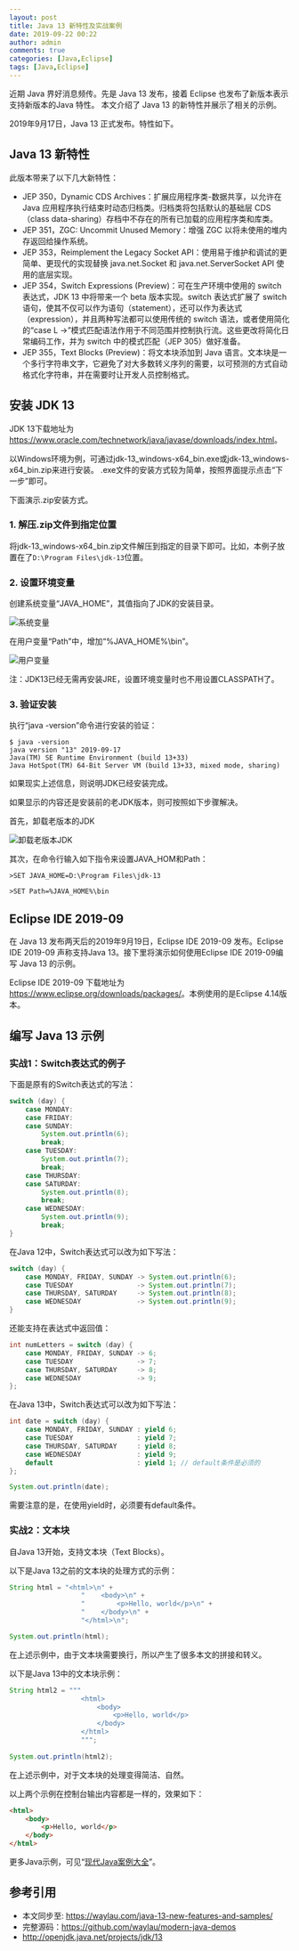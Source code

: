 ```yaml
---
layout: post
title: Java 13 新特性及实战案例
date: 2019-09-22 00:22
author: admin
comments: true
categories: [Java,Eclipse]
tags: [Java,Eclipse]
---
```


近期 Java 界好消息频传。先是 Java 13 发布，接着 Eclipse 也发布了新版本表示支持新版本的Java 特性。
本文介绍了 Java 13 的新特性并展示了相关的示例。


<!-- more -->

2019年9月17日，Java 13 正式发布。特性如下。

## Java 13 新特性

此版本带来了以下几大新特性：

* JEP 350，Dynamic CDS Archives：扩展应用程序类-数据共享，以允许在 Java 应用程序执行结束时动态归档类。归档类将包括默认的基础层 CDS（class data-sharing）存档中不存在的所有已加载的应用程序类和库类。
* JEP 351，ZGC: Uncommit Unused Memory：增强 ZGC 以将未使用的堆内存返回给操作系统。
* JEP 353，Reimplement the Legacy Socket API：使用易于维护和调试的更简单、更现代的实现替换 java.net.Socket 和 java.net.ServerSocket API 使用的底层实现。
* JEP 354，Switch Expressions (Preview)：可在生产环境中使用的 switch 表达式，JDK 13 中将带来一个 beta 版本实现。switch 表达式扩展了 switch 语句，使其不仅可以作为语句（statement），还可以作为表达式（expression），并且两种写法都可以使用传统的 switch 语法，或者使用简化的“case L ->”模式匹配语法作用于不同范围并控制执行流。这些更改将简化日常编码工作，并为 switch 中的模式匹配（JEP 305）做好准备。
* JEP 355，Text Blocks (Preview)：将文本块添加到 Java 语言。文本块是一个多行字符串文字，它避免了对大多数转义序列的需要，以可预测的方式自动格式化字符串，并在需要时让开发人员控制格式。


## 安装 JDK 13

JDK 13下载地址为 <https://www.oracle.com/technetwork/java/javase/downloads/index.html>。

以Windows环境为例，可通过jdk-13_windows-x64_bin.exe或jdk-13_windows-x64_bin.zip来进行安装。 .exe文件的安装方式较为简单，按照界面提示点击“下一步”即可。

下面演示.zip安装方式。

### 1. 解压.zip文件到指定位置

将jdk-13_windows-x64_bin.zip文件解压到指定的目录下即可。比如，本例子放置在了`D:\Program Files\jdk-13`位置。

### 2. 设置环境变量

创建系统变量“JAVA_HOME”，其值指向了JDK的安装目录。



![系统变量](../images/post/20190919-01-java-home.jpg)

 



在用户变量“Path”中，增加“%JAVA_HOME%\bin”。



![用户变量](../images/post/20190919-02-java-bin.jpg)

 


注：JDK13已经无需再安装JRE，设置环境变量时也不用设置CLASSPATH了。

### 3. 验证安装

执行“java -version”命令进行安装的验证：

```
$ java -version
java version "13" 2019-09-17
Java(TM) SE Runtime Environment (build 13+33)
Java HotSpot(TM) 64-Bit Server VM (build 13+33, mixed mode, sharing)
```

如果现实上述信息，则说明JDK已经安装完成。

如果显示的内容还是安装前的老JDK版本，则可按照如下步骤解决。

首先，卸载老版本的JDK

![卸载老版本JDK](../images/post/20190919-03-uninstall.jpg)

其次，在命令行输入如下指令来设置JAVA_HOM和Path：

```
>SET JAVA_HOME=D:\Program Files\jdk-13

>SET Path=%JAVA_HOME%\bin
```

## Eclipse IDE 2019-09

在 Java 13 发布两天后的2019年9月19日，Eclipse IDE 2019-09 发布。Eclipse IDE 2019-09 声称支持Java 13。接下里将演示如何使用Eclipse IDE 2019-09编写 Java 13 的示例。


Eclipse IDE 2019-09 下载地址为 <https://www.eclipse.org/downloads/packages/>。本例使用的是Eclipse 4.14版本。


## 编写 Java 13 示例


### 实战1：Switch表达式的例子

下面是原有的Switch表达式的写法：

```java
switch (day) {
    case MONDAY:
    case FRIDAY:
    case SUNDAY:
        System.out.println(6);
        break;
    case TUESDAY:
        System.out.println(7);
        break;
    case THURSDAY:
    case SATURDAY:
        System.out.println(8);
        break;
    case WEDNESDAY:
        System.out.println(9);
        break;
}
```

在Java 12中，Switch表达式可以改为如下写法：

```java
switch (day) {
    case MONDAY, FRIDAY, SUNDAY -> System.out.println(6);
    case TUESDAY                -> System.out.println(7);
    case THURSDAY, SATURDAY     -> System.out.println(8);
    case WEDNESDAY              -> System.out.println(9);
}
```


还能支持在表达式中返回值：

```java
int numLetters = switch (day) {
    case MONDAY, FRIDAY, SUNDAY -> 6;
    case TUESDAY                -> 7;
    case THURSDAY, SATURDAY     -> 8;
    case WEDNESDAY              -> 9;
};
```

在Java 13中，Switch表达式可以改为如下写法：

```java
int date = switch (day) {
	case MONDAY, FRIDAY, SUNDAY : yield 6;
	case TUESDAY                : yield 7;
	case THURSDAY, SATURDAY     : yield 8;
	case WEDNESDAY              : yield 9;
	default 					: yield 1; // default条件是必须的
};

System.out.println(date);
```

需要注意的是，在使用yield时，必须要有default条件。



### 实战2：文本块

自Java 13开始，支持文本块（Text Blocks）。

以下是Java 13之前的文本块的处理方式的示例：

```java
String html = "<html>\n" +
	              "    <body>\n" +
	              "        <p>Hello, world</p>\n" +
	              "    </body>\n" +
	              "</html>\n";

System.out.println(html);
```


在上述示例中，由于文本块需要换行，所以产生了很多本文的拼接和转义。

以下是Java 13中的文本块示例：


```java
String html2 = """
	              <html>
	                  <body>
	                      <p>Hello, world</p>
	                  </body>
	              </html>
	              """;
	    
System.out.println(html2);
```

在上述示例中，对于文本块的处理变得简洁、自然。

以上两个示例在控制台输出内容都是一样的，效果如下：

```html
<html>
    <body>
        <p>Hello, world</p>
    </body>
</html>
```


更多Java示例，可见“[现代Java案例大全](https://github.com/waylau/modern-java-demos)”。

## 参考引用

* 本文同步至: <https://waylau.com/java-13-new-features-and-samples/>
* 完整源码：<https://github.com/waylau/modern-java-demos>
* <http://openjdk.java.net/projects/jdk/13>